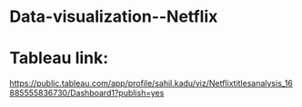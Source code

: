 # Data-visualization--Netflix


# Tableau link:
https://public.tableau.com/app/profile/sahil.kadu/viz/Netflixtitlesanalysis_16885555836730/Dashboard1?publish=yes


